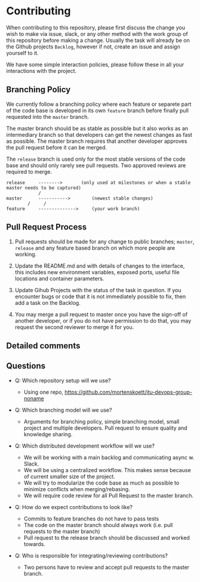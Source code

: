 # Contributing

When contributing to this repository, please first discuss the change you wish to make via issue,
slack, or any other method with the work group of this repository before making a change.
Usually the task will already be on the Github projects `Backlog`, however if not, create an issue and 
assign yourself to it.

We have some simple interaction policies, please follow these in all your interactions with the project.

## Branching Policy
We currently follow a branching policy where each feature or separete part of the code base is developed 
in its own `feature` branch before finally pull requested into the `master` branch. 

The master branch should be as stable as possible but it also works as an intermediary branch so that 
developers can get the newest changes as fast as possible. The master branch requires that another developer
approves the pull request before it can be merged.

The `release` branch is used only for the most stable versions of the code base and should only rarely
see pull requests. Two approved reviews are required to merge.

```
release		-------->		(only used at milestones or when a stable master needs to be captured)
			/
master	 	----------->		(newest stable changes)
		/     /
feature		-------------->		(your work branch)
```

## Pull Request Process

1. Pull requests should be made for any change to public branches; `master`, `release` and any
feature based branch on which more people are working.

2. Update the README.md and with details of changes to the interface, this includes new environment 
   variables, exposed ports, useful file locations and container parameters.

3. Update Gihub Projects with the status of the task in question. If you encounter bugs or code that
	it is not immediately possible to fix, then add a task on the Backlog.

4. You may merge a pull request to master once you have the sign-off of another developer, or if you 
   do not have permission to do that, you may request the second reviewer to merge it for you.


## Detailed comments

## Questions

- Q: Which repository setup will we use?
  - Using one repo, https://github.com/mortenskoett/itu-devops-group-noname

- Q: Which branching model will we use?
  - Arguments for branching policy, simple branching model, small project and multiple developers. Pull request 
  to ensure quality and knowledge sharing.

- Q: Which distributed development workflow will we use?
  - We will be working with a main backlog and communicating async w. Slack.
  - We will be using a centralized workflow. This makes sense because of current smaller size of the project.
  - We will try to modularize the code base as much as possible to minimize conflicts when merging/rebasing.
  - We will require code review for all Pull Request to the master branch.
  
- Q: How do we expect contributions to look like?
  - Commits to feature branches do not have to pass tests
  - The code on the master branch should always work (i.e. pull requests to the master branch)
  - Pull request to the release branch should be discussed and worked towards.
  
- Q: Who is responsible for integrating/reviewing contributions?
  - Two persons have to review and accept pull requests to the master branch.

